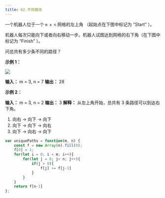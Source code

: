 ```yaml
---
title: 62.不同路径
---
```

一个机器人位于一个 `m x n` 网格的左上角 （起始点在下图中标记为 “Start” ）。

机器人每次只能向下或者向右移动一步。机器人试图达到网格的右下角（在下图中标记为 “Finish” ）。

问总共有多少条不同的路径？

**示例 1：**

![](https://pic.leetcode.cn/1697422740-adxmsI-image.png)

**输入：** m = 3, n = 7
**输出：** 28

**示例 2：**

**输入：** m = 3, n = 2
**输出：** 3
**解释：**
从左上角开始，总共有 3 条路径可以到达右下角。
1. 向右 -> 向下 -> 向下
2. 向下 -> 向下 -> 向右
3. 向下 -> 向右 -> 向下

```js
var uniquePaths = function(m, n) {
    const f = new Array(n).fill(0);
    f[0] = 1;
    for(let i = 0; i < m; i++){
        for(let j = 0; j< n; j++){
            if(j > 0){
                f[j] += f[j-1]
            }
        }
    }
    return f[n-1]
};
```